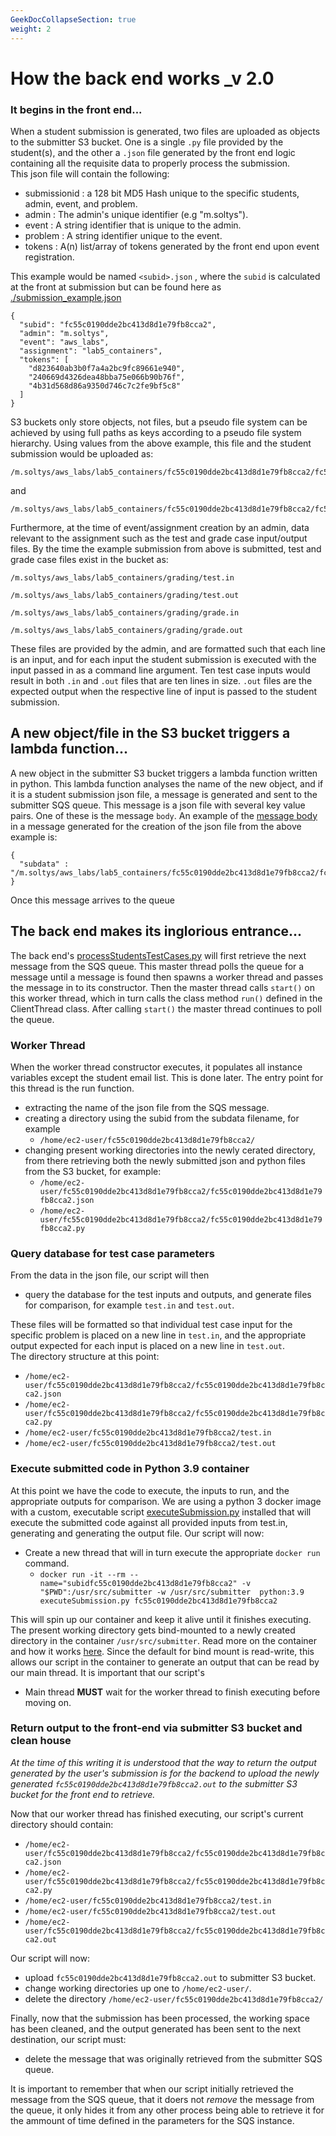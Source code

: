 ```yaml
---
GeekDocCollapseSection: true
weight: 2
---
```

# How the back end works _v 2.0
### It begins in the front end...    

When a student submission is generated, two files are uploaded as objects  to the submitter S3 bucket.   One is a single `.py` file provided by the student(s), and the other a `.json` file generated by the front end logic containing all the requisite data  to properly process the submission.   
This json file will contain the following:

* submissionid  : a 128 bit MD5 Hash unique to the specific students, admin, event,  and problem.
* admin         : The admin's unique identifier (e.g "m.soltys").  
* event         : A string identifier that is unique to the admin.
* problem       : A string identifier unique to the event.
* tokens        : A(n) list/array of tokens generated by the front end upon event registration.  

This example would be named  `<subid>.json` , where the `subid` is calculated at the front at submission  but can be found here as [./submission_example.json](../json/submission_example.json)



```
{
  "subid": "fc55c0190dde2bc413d8d1e79fb8cca2",
  "admin": "m.soltys",
  "event": "aws_labs",
  "assignment": "lab5_containers",
  "tokens": [
    "d823640ab3b0f7a4a2bc9fc89661e940",
    "240669d4326dea48bba75e066b90b76f",
    "4b31d568d86a9350d746c7c2fe9bf5c8"
  ]
}        
```
S3 buckets only store objects, not files, but a pseudo file system can be achieved by using full paths as keys according to a pseudo file system hierarchy. Using values from the above example, this file and the student submission would be uploaded as:  

```
/m.soltys/aws_labs/lab5_containers/fc55c0190dde2bc413d8d1e79fb8cca2/fc55c0190dde2bc413d8d1e79fb8cca2.py
```

  and   

```
/m.soltys/aws_labs/lab5_containers/fc55c0190dde2bc413d8d1e79fb8cca2/fc55c0190dde2bc413d8d1e79fb8cca2.json
```

Furthermore, at the time of event/assignment creation by an admin, data relevant to the assignment such as the test and grade case input/output files. By the time the example submission from above is submitted, test and grade case files exist in the bucket as:  

```
/m.soltys/aws_labs/lab5_containers/grading/test.in
```

```
/m.soltys/aws_labs/lab5_containers/grading/test.out
```

```
/m.soltys/aws_labs/lab5_containers/grading/grade.in
```

```
/m.soltys/aws_labs/lab5_containers/grading/grade.out
```

These files are provided by the admin, and are formatted such that each line is an input, and for each input the student submission is executed with the input passed in as a command line argument. Ten test case inputs would result in both `.in` and `.out` files that are ten lines in size. `.out` files are the expected output when the respective line of input is passed to the student submission.  

## A new object/file in the S3 bucket triggers a lambda function...

A new object in the submitter S3 bucket triggers a lambda function written in python. This lambda function analyses the name of the new object, and if it is a student submission json file, a message is generated and sent to the submitter SQS queue. This message is a json file with several key value pairs. One of these is the message `body`. An example of the [message body](../json/message_body.json) in a message generated for the creation of the json file from the above example is:  

```
{
  "subdata" : "/m.soltys/aws_labs/lab5_containers/fc55c0190dde2bc413d8d1e79fb8cca2/fc55c0190dde2bc413d8d1e79fb8cca2.json"
}        
```
Once this message arrives to the queue

## The back end makes its inglorious entrance...  

The back end's [processStudentsTestCases.py](./processStudentTestCases.py) will first retrieve the next message from the SQS queue. This master thread polls the queue for a message until a message is found then spawns a worker thread and passes the message in to its constructor. Then the master thread calls  `start()`  on this worker thread, which in turn calls the class method `run()` defined in the ClientThread class. After calling `start()` the master thread continues to poll the queue.      

### Worker Thread  

When the worker thread constructor executes, it populates all instance variables except the student email list. This is done later. The entry point for this thread is the run function.

* extracting the name of the json file from the SQS message.  
* creating a directory using the subid from the subdata filename, for example  
  * `/home/ec2-user/fc55c0190dde2bc413d8d1e79fb8cca2/`   
* changing present working directories into the newly cerated directory, from there retrieving both the newly submitted 
  json and python files from the S3 bucket, for example:  
  * `/home/ec2-user/fc55c0190dde2bc413d8d1e79fb8cca2/fc55c0190dde2bc413d8d1e79fb8cca2.json`  
  * `/home/ec2-user/fc55c0190dde2bc413d8d1e79fb8cca2/fc55c0190dde2bc413d8d1e79fb8cca2.py`
    
### Query database for test case parameters
From the data in the json file, our script will then   
* query the database for the test inputs and outputs, and generate files for comparison, for example `test.in` and `test.out`.   

These files will be formatted so that individual test case input for the specific problem is placed on a new line in `test.in`, 
and the appropriate output expected for each input is placed on a new line in `test.out`.   
The directory structure at this point:  
* `/home/ec2-user/fc55c0190dde2bc413d8d1e79fb8cca2/fc55c0190dde2bc413d8d1e79fb8cca2.json`  
* `/home/ec2-user/fc55c0190dde2bc413d8d1e79fb8cca2/fc55c0190dde2bc413d8d1e79fb8cca2.py`  
* `/home/ec2-user/fc55c0190dde2bc413d8d1e79fb8cca2/test.in`  
* `/home/ec2-user/fc55c0190dde2bc413d8d1e79fb8cca2/test.out`  

### Execute submitted code in Python 3.9 container  
At this point we have the code to execute, the inputs to run, and the appropriate outputs for comparison. We are using a
python 3 docker image with a custom, executable script [executeSubmission.py](./executeSubmission.py) installed that will execute the submitted 
code against all provided inputs from test.in, generating and generating the output file. Our script will now:
* Create a new thread that will in turn execute the appropriate `docker run` command.  
  * `docker run -it --rm --name="subidfc55c0190dde2bc413d8d1e79fb8cca2" -v "$PWD":/usr/src/submitter -w /usr/src/submitter 
    python:3.9 executeSubmission.py fc55c0190dde2bc413d8d1e79fb8cca2`  
    

This will spin up our container and keep it alive until it finishes executing. The present working directory gets bind-mounted
to a newly created directory in the container `/usr/src/submitter`. Read more on the container and how it works [here](./docker/Docker.md).
Since the default for bind mount is read-write, this allows our script in the container to generate an output that can be read 
by our main thread. It is important that our script's  
* Main thread __MUST__ wait for the worker thread to finish executing before moving on.  


### Return output to the front-end via submitter S3 bucket and clean house  

_At the time of this writing it is understood that the way to return the output generated by the user's submission is for the backend to
upload the newly generated `fc55c0190dde2bc413d8d1e79fb8cca2.out` to the submitter S3 bucket for the front end to retrieve._   

Now that our worker thread has finished executing, our script's current directory should contain:  
* `/home/ec2-user/fc55c0190dde2bc413d8d1e79fb8cca2/fc55c0190dde2bc413d8d1e79fb8cca2.json`
* `/home/ec2-user/fc55c0190dde2bc413d8d1e79fb8cca2/fc55c0190dde2bc413d8d1e79fb8cca2.py`
* `/home/ec2-user/fc55c0190dde2bc413d8d1e79fb8cca2/test.in`
* `/home/ec2-user/fc55c0190dde2bc413d8d1e79fb8cca2/test.out`
* `/home/ec2-user/fc55c0190dde2bc413d8d1e79fb8cca2/fc55c0190dde2bc413d8d1e79fb8cca2.out`

Our script will now:  
* upload `fc55c0190dde2bc413d8d1e79fb8cca2.out` to submitter S3 bucket.  
* change working directories up one to `/home/ec2-user/`.  
* delete the directory `/home/ec2-user/fc55c0190dde2bc413d8d1e79fb8cca2/`

Finally, now that the submission has been processed, the working space has been cleaned, and the output generated has been
sent to the next destination, our script must:
* delete the message that was originally retrieved from the submitter SQS queue.  

It is important to remember that when our script initially retrieved the message from the SQS queue, that it doers not _remove_ the 
message from the queue, it only hides it from any other process being able to retrieve it for the ammount of time defined in 
the parameters for the SQS instance.  
